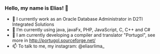 ### Hello, my name is Elias! 👋


- 🔭 I currently work as an Oracle Database Administrator in D2TI Integrated Solutions
- 🌱 I’m currently using java, javaFx, PHP, JavaScript, C, C++ and C#
- 👯 I am currently developing a compiler and translator "Portugol", see more in http://portugol.sourceforge.net/
- 📫 To talk to me, my instagram: @eliasrlima_
